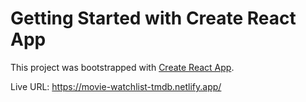 # Getting Started with Create React App

This project was bootstrapped with [Create React App](https://github.com/facebook/create-react-app).

Live URL: https://movie-watchlist-tmdb.netlify.app/